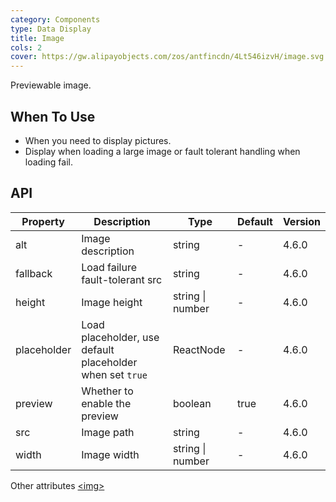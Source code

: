 ```yaml
---
category: Components
type: Data Display
title: Image
cols: 2
cover: https://gw.alipayobjects.com/zos/antfincdn/4Lt546izvH/image.svg
---
```


Previewable image.

## When To Use

- When you need to display pictures.
- Display when loading a large image or fault tolerant handling when loading fail.

## API

| Property | Description | Type | Default | Version |
| --- | --- | --- | --- | --- |
| alt | Image description | string | - | 4.6.0 |
| fallback | Load failure fault-tolerant src | string | - | 4.6.0 |
| height | Image height | string \| number | - | 4.6.0 |
| placeholder | Load placeholder, use default placeholder when set `true` | ReactNode | - | 4.6.0 |
| preview | Whether to enable the preview | boolean | true | 4.6.0 |
| src | Image path | string | - | 4.6.0 |
| width | Image width | string \| number | - | 4.6.0 |

Other attributes [<img\>](https://developer.mozilla.org/en-US/docs/Web/HTML/Element/img#Attributes)
